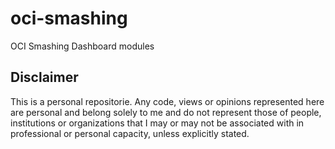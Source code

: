 # oci-smashing
OCI Smashing Dashboard modules


## Disclaimer
This is a personal repositorie. Any code, views or opinions represented here are personal and belong solely to me and do not represent those of people, institutions or organizations that I may or may not be associated with in professional or personal capacity, unless explicitly stated.
